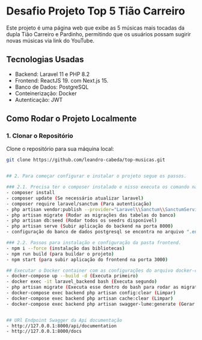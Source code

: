 # Desafio Projeto Top 5 Tião Carreiro

Este projeto é uma página web que exibe as 5 músicas mais tocadas da dupla Tião Carreiro e Pardinho, permitindo que os usuários possam sugirir 
novas músicas via link do YouTube.

## Tecnologias Usadas

- Backend: Laravel 11 e PHP 8.2
- Frontend: ReactJS 19. com Next.js 15.
- Banco de Dados: PostgreSQL
- Conteinerização: Docker
- Autenticação: JWT

## Como Rodar o Projeto Localmente

### 1. Clonar o Repositório

Clone o repositório para sua máquina local:

```bash
git clone https://github.com/leandro-cabeda/top-musicas.git


## 2. Para começar configurar e instalar o projeto segue os passos.

### 2.1. Precisa ter o composer instalado e nisso executa os comando na pasta do backend
- composer install
- composer update (Se necessário atualizar laravel)
- composer require laravel/sanctum (Para autenticação)
- php artisan vendor:publish --provider="Laravel\\Sanctum\\SanctumServiceProvider" (Cria a configuração)
- php artisan migrate (Rodar as migrações das tabelas do banco)
- php artisan db:seed (Rodar todos os seedrs disponivel)
- php artisan serve (Subir aplicação do backend na porta 8000)
- configuração do banco de dados postgresql se encontra no arquivo ".env"

### 2.2. Passos para instalação e configuração da pasta frontend.
- npm i --force (instalação das bibliotecas)
- npm run build (para buildar o projeto)
- npm start (para subir aplicação do frontend na porta 3000)

## Executar o Docker container com as configurações do arquivo docker-composer.yml
- docker-compose up --build -d (Executa primeiro)
- docker exec -it laravel_backend bash (Executa segundo)
- php artisan migrate (Executa esse dentro do bash para rodar as migrations no docker)
- docker-compose exec backend php artisan config:clear (Limpar)
- docker-compose exec backend php artisan cache:clear (Limpar)
- docker-compose exec backend php artisan swagger-lume:generate (Gerar a documentação do swagger e ficar disponivel no laravel)


## URl Endpoint Swagger da Api documentação
- http://127.0.0.1:8000/api/documentation
- http://127.0.0.1:8000/docs



